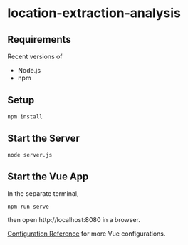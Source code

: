 # location-extraction-analysis

## Requirements
Recent versions of
* Node.js
* npm

## Setup
```
npm install
```

## Start the Server
```
node server.js
```

## Start the Vue App
In the separate terminal,
```
npm run serve
```
then open http://localhost:8080 in a browser.

[Configuration Reference](https://cli.vuejs.org/config/) for more Vue configurations.
